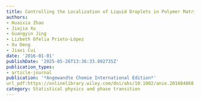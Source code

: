 ```yaml
---
title: Controlling the Localization of Liquid Droplets in Polymer Matrices by Evaporative Lithography
authors:
- Huaixia Zhao
- Jiajia Xu
- Guangyin Jing
- Lizbeth Ofelia Prieto-López
- Xu Deng
- Jiaxi Cui
date: '2016-01-01'
publishDate: '2025-05-26T13:36:33.892735Z'
publication_types:
- article-journal
publication: '*Angewandte Chemie International Edition*'
url_pdf:https://onlinelibrary.wiley.com/doi/abs/10.1002/anie.201604868
category: Statistical physics and phase transition
---
```

